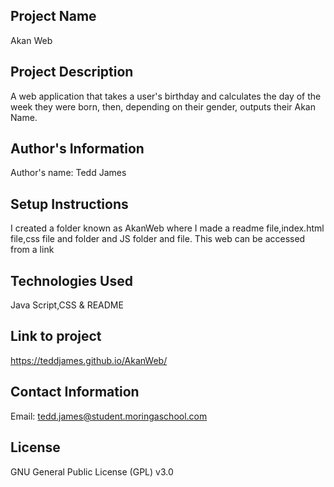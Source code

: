 ## Project Name

Akan Web 

## Project Description

A web application that takes a user's birthday and calculates the day of the week they were born, then, depending on their gender, outputs their Akan Name.

## Author's Information

Author's name: Tedd James

## Setup Instructions

I created a folder known as AkanWeb where I made a readme file,index.html file,css file and folder and JS folder and file. This web can be accessed from a link

## Technologies Used

Java Script,CSS & README
## Link to project
https://teddjames.github.io/AkanWeb/
## Contact Information

Email: tedd.james@student.moringaschool.com

## License

GNU General Public License (GPL) v3.0
